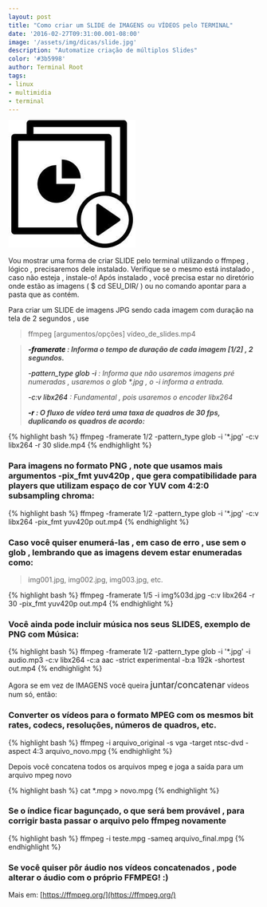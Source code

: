 ```yaml
---
layout: post
title: "Como criar um SLIDE de IMAGENS ou VÍDEOS pelo TERMINAL"
date: '2016-02-27T09:31:00.001-08:00'
image: '/assets/img/dicas/slide.jpg'
description: "Automatize criação de múltiplos Slides"
color: '#3b5998'
author: Terminal Root
tags:
- linux
- multimidia
- terminal
---
```


![Blog Linux Terminal Root](/assets/img/dicas/slide.jpg)

Vou mostrar uma forma de criar SLIDE pelo terminal utilizando o ffmpeg , lógico , precisaremos dele instalado. Verifique se o mesmo está instalado , caso não esteja , instale-o! Após instalado , você precisa estar no diretório onde estão as imagens ( $ cd SEU_DIR/ ) ou no comando apontar para a pasta que as contém. 

Para criar um SLIDE de imagens JPG sendo cada imagem com duração na tela de 2 segundos , use 

> ffmpeg [argumentos/opções] vídeo_de_slides.mp4
 

<blockquote class="tr_bq"><b>  <i><span style="color: #444444;"><span style="color: black;">-framerate</span> : Informa o tempo de duração de cada imagem [1/2] , 2 segundos.</span></i></b>
<p><i><span style="color: #444444;">  <span style="color: black;">-pattern_type glob -i</span> : Informa que não usaremos imagens pré numeradas , usaremos o glob *.jpg , o -i informa a entrada.</span></i></p>
<p><i><span style="color: #444444;">  <span style="color: black;">-c:v libx264</span> : Fundamental , pois usaremos o encoder libx264</span></i></p>
<b><i><span style="color: #444444;">  <span style="color: black;">-r</span> : O fluxo de vídeo terá uma taxa de quadros de 30 fps, duplicando os quadros de acordo:</span></i></b></blockquote>

{% highlight bash %}
ffmpeg -framerate 1/2 -pattern_type glob -i '*.jpg' -c:v libx264 -r 30 slide.mp4
{% endhighlight %}

### Para imagens no formato PNG , note que usamos mais argumentos -pix_fmt yuv420p , que gera compatibilidade para players que utilizam espaço de cor YUV com 4:2:0 subsampling chroma:

{% highlight bash %}
ffmpeg -framerate 1/2 -pattern_type glob -i '*.jpg' -c:v libx264 -pix_fmt yuv420p out.mp4
{% endhighlight %}

### Caso você quiser enumerá-las , em caso de erro , use sem o glob , lembrando que as imagens devem estar enumeradas como:

> img001.jpg, img002.jpg, img003.jpg, etc.



{% highlight bash %}
ffmpeg -framerate 1/5 -i img%03d.jpg -c:v libx264 -r 30 -pix_fmt yuv420p out.mp4
{% endhighlight %}


### Você ainda pode incluir música nos seus SLIDES, exemplo de PNG com Música:

{% highlight bash %}
ffmpeg -framerate 1/2 -pattern_type glob -i '*.jpg' -i audio.mp3 -c:v libx264 -c:a aac -strict experimental -b:a 192k -shortest out.mp4
{% endhighlight %}

Agora se em vez de IMAGENS você queira <span style="font-size: large;">juntar/concatenar</span> vídeos num só, então:
 
### Converter os vídeos para o formato MPEG com os mesmos bit rates, codecs, resoluções, números de quadros, etc.

{% highlight bash %}
ffmpeg -i arquivo_original -s vga -target ntsc-dvd -aspect 4:3 arquivo_novo.mpg
{% endhighlight %}
 
Depois você concatena todos os arquivos mpeg e joga a saída para um arquivo mpeg novo

{% highlight bash %}
cat *.mpg > novo.mpg
{% endhighlight %}
 
### Se o índice ficar bagunçado, o que será bem provável , para corrigir basta passar o arquivo pelo ffmpeg novamente

{% highlight bash %}
ffmpeg -i teste.mpg -sameq arquivo_final.mpg
{% endhighlight %}
 
### Se você quiser pôr áudio nos vídeos concatenados , pode alterar o áudio com o próprio FFMPEG! :)
 
Mais em: [https://ffmpeg.org/](https://ffmpeg.org/)



<script async src="https://pagead2.googlesyndication.com/pagead/js/adsbygoogle.js"></script>

<!-- Informat -->
<ins class="adsbygoogle"
 style="display:block"
 data-ad-client="ca-pub-2838251107855362"
 data-ad-slot="2327980059"
 data-ad-format="auto"
 data-full-width-responsive="true"></ins>

<script>
(adsbygoogle = window.adsbygoogle || []).push({});
</script>

